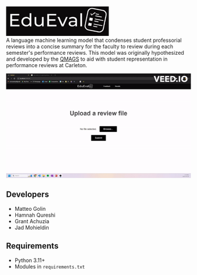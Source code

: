 
<img height = "80" width = "280" src="application\webapp\public\edueval logo2.jpg"/> <br>
A language machine learning model that condenses student professorial reviews into a concise summary for the faculty to
review during each semester's performance reviews. This model was originally hypothesized and developed by the 
[QMAGS](#developers) to aid with student representation in performance reviews at Carleton.

![EduEval in action](application/webapp/public/edueval.gif)

## Developers
- Matteo Golin
- Hamnah Qureshi
- Grant Achuzia
- Jad Mohieldin

## Requirements
- Python 3.11+
- Modules in `requirements.txt`